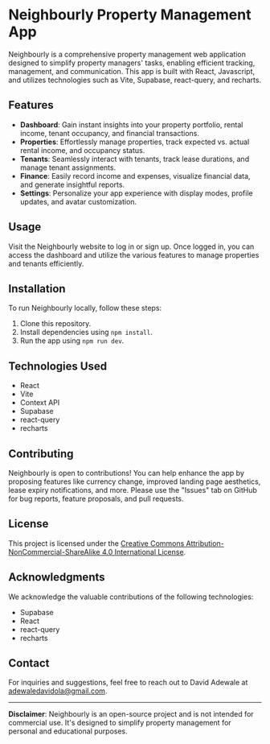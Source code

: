 # Neighbourly Property Management App

Neighbourly is a comprehensive property management web application designed to simplify property managers' tasks, enabling efficient tracking, management, and communication. This app is built with React, Javascript, and utilizes technologies such as Vite, Supabase, react-query, and recharts.

## Features

- **Dashboard**: Gain instant insights into your property portfolio, rental income, tenant occupancy, and financial transactions.
- **Properties**: Effortlessly manage properties, track expected vs. actual rental income, and occupancy status.
- **Tenants**: Seamlessly interact with tenants, track lease durations, and manage tenant assignments.
- **Finance**: Easily record income and expenses, visualize financial data, and generate insightful reports.
- **Settings**: Personalize your app experience with display modes, profile updates, and avatar customization.

## Usage

Visit the Neighbourly website to log in or sign up. Once logged in, you can access the dashboard and utilize the various features to manage properties and tenants efficiently.

## Installation

To run Neighbourly locally, follow these steps:

1. Clone this repository.
2. Install dependencies using `npm install`.
3. Run the app using `npm run dev`.

## Technologies Used

- React
- Vite
- Context API
- Supabase
- react-query
- recharts

## Contributing

Neighbourly is open to contributions! You can help enhance the app by proposing features like currency change, improved landing page aesthetics, lease expiry notifications, and more. Please use the "Issues" tab on GitHub for bug reports, feature proposals, and pull requests.

## License

This project is licensed under the [Creative Commons Attribution-NonCommercial-ShareAlike 4.0 International License](https://creativecommons.org/licenses/by-nc-sa/4.0/).

## Acknowledgments

We acknowledge the valuable contributions of the following technologies:

- Supabase
- React
- react-query
- recharts

## Contact

For inquiries and suggestions, feel free to reach out to David Adewale at adewaledavidola@gmail.com.

---

**Disclaimer**: Neighbourly is an open-source project and is not intended for commercial use. It's designed to simplify property management for personal and educational purposes.
